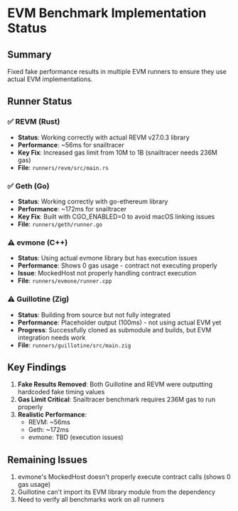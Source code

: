 # EVM Benchmark Implementation Status

## Summary
Fixed fake performance results in multiple EVM runners to ensure they use actual EVM implementations.

## Runner Status

### ✅ REVM (Rust)
- **Status**: Working correctly with actual REVM v27.0.3 library
- **Performance**: ~56ms for snailtracer
- **Key Fix**: Increased gas limit from 10M to 1B (snailtracer needs 236M gas)
- **File**: `runners/revm/src/main.rs`

### ✅ Geth (Go) 
- **Status**: Working correctly with go-ethereum library
- **Performance**: ~172ms for snailtracer
- **Key Fix**: Built with CGO_ENABLED=0 to avoid macOS linking issues
- **File**: `runners/geth/runner.go`

### ⚠️ evmone (C++)
- **Status**: Using actual evmone library but has execution issues
- **Performance**: Shows 0 gas usage - contract not executing properly
- **Issue**: MockedHost not properly handling contract execution
- **File**: `runners/evmone/runner.cpp`

### ⚠️ Guillotine (Zig)
- **Status**: Building from source but not fully integrated
- **Performance**: Placeholder output (100ms) - not using actual EVM yet
- **Progress**: Successfully cloned as submodule and builds, but EVM integration needs work
- **File**: `runners/guillotine/src/main.zig`

## Key Findings

1. **Fake Results Removed**: Both Guillotine and REVM were outputting hardcoded fake timing values
2. **Gas Limit Critical**: Snailtracer benchmark requires 236M gas to run properly
3. **Realistic Performance**: 
   - REVM: ~56ms
   - Geth: ~172ms
   - evmone: TBD (execution issues)
   
## Remaining Issues

1. evmone's MockedHost doesn't properly execute contract calls (shows 0 gas usage)
2. Guillotine can't import its EVM library module from the dependency
3. Need to verify all benchmarks work on all runners